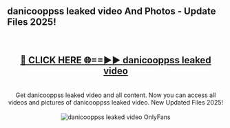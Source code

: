 <h2>danicooppss leaked video And Photos - Update Files 2025!</h2>
<br>
<div align="center">
<h2><a href="https://linkcuts.com/hfmhzwbr" rel="nofollow">🔴 CLICK HERE 🌐==►► danicooppss leaked video</a></h2>
<br>
Get danicooppss leaked video and all content. Now you can access all videos and pictures of danicooppss leaked video. New Updated Files 2025!
<br>
<br>
<a href="https://linkcuts.com/hfmhzwbr" rel="nofollow" data-target="animated-image.originalLink"><img src="https://i.ibb.co.com/WyWwxjT/player-gif2.gif" alt="danicooppss leaked video OnlyFans" style="max-width: 100%; display: inline-block;" data-target="animated-image.originalImage"></a>
</div>
<br>